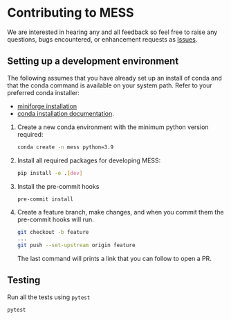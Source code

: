 # Contributing to MESS

We are interested in hearing any and all feedback so feel free to raise any questions,
bugs encountered, or enhancement requests as
[Issues](https://github.com/graphcore-research/mess/issues).

## Setting up a development environment

The following assumes that you have already set up an install of conda and that the
conda command is available on your system path. Refer to your preferred conda installer:

- [miniforge installation](https://github.com/conda-forge/miniforge#install)
- [conda installation documentation](https://docs.conda.io/projects/conda/en/latest/user-guide/install/index.html).

1. Create a new conda environment with the minimum python version required:

   ```bash
   conda create -n mess python=3.9
   ```

1. Install all required packages for developing MESS:

   ```bash
   pip install -e .[dev]
   ```

1. Install the pre-commit hooks

   ```bash
   pre-commit install
   ```

1. Create a feature branch, make changes, and when you commit them the pre-commit hooks
   will run.

   ```bash
   git checkout -b feature
   ...
   git push --set-upstream origin feature
   ```

   The last command will prints a link that you can follow to open a PR.

## Testing

Run all the tests using `pytest`

```bash
pytest
```
